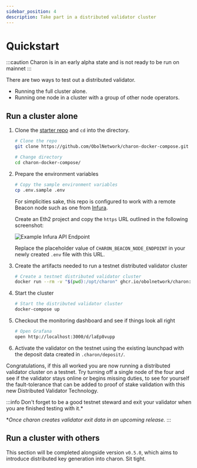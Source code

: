 ```yaml
---
sidebar_position: 4
description: Take part in a distributed validator cluster
---
```


# Quickstart

:::caution
Charon is in an early alpha state and is not ready to be run on mainnet
:::

There are two ways to test out a distributed validator.

- Running the full cluster alone.
- Running one node in a cluster with a group of other node operators.

## Run a cluster alone

1. Clone the [starter repo](https://github.com/ObolNetwork/charon-docker-compose) and `cd` into the directory.

    ```sh
    # Clone the repo
    git clone https://github.com/ObolNetwork/charon-docker-compose.git
    
    # Change directory
    cd charon-docker-compose/
    ```

1. Prepare the environment variables

    ```sh
    # Copy the sample environment variables
    cp .env.sample .env
    ```

    For simplicities sake, this repo is configured to work with a remote Beacon node such as one from [Infura](https://infura.io/). 
    
    Create an Eth2 project and copy the `https` URL outlined in the following screenshot:

    ![Example Infura API Endpoint](/img/example-infura-details.png)

    Replace the placeholder value of `CHARON_BEACON_NODE_ENDPOINT` in your newly created `.env` file with this URL.

1. Create the artifacts needed to run a testnet distributed validator cluster

    ```sh
    # Create a testnet distributed validator cluster
    docker run --rm -v "$(pwd):/opt/charon" ghcr.io/obolnetwork/charon:v0.4.0 create cluster --cluster-dir=".charon/cluster"
    ``` 
1. Start the cluster
    ```sh
    # Start the distributed validator cluster
    docker-compose up
    ```
1. Checkout the monitoring dashboard and see if things look all right
    ```sh
    # Open Grafana
    open http://localhost:3000/d/laEp8vupp
    ```

1. Activate the validator on the testnet using the existing launchpad with the deposit data created in `.charon/deposit/`. 

Congratulations, if this all worked you are now running a distributed validator cluster on a testnet. Try turning off a single node of the four and see if the validator stays online or begins missing duties, to see for yourself the fault-tolerance that can be added to proof of stake validation with this new Distributed Validator Technology. 

:::info 
Don't forget to be a good testnet steward and exit your validator when you are finished testing with it.* 

**Once charon creates validator exit data in an upcoming release.*
:::

## Run a cluster with others

This section will be completed alongside version `v0.5.0`, which aims to introduce distributed key generation into charon. Sit tight.
<!--

Subsections for run as a group:

- Prepare dkg config
- Run DKG
- Prepare node
- Activate deposit data
-->